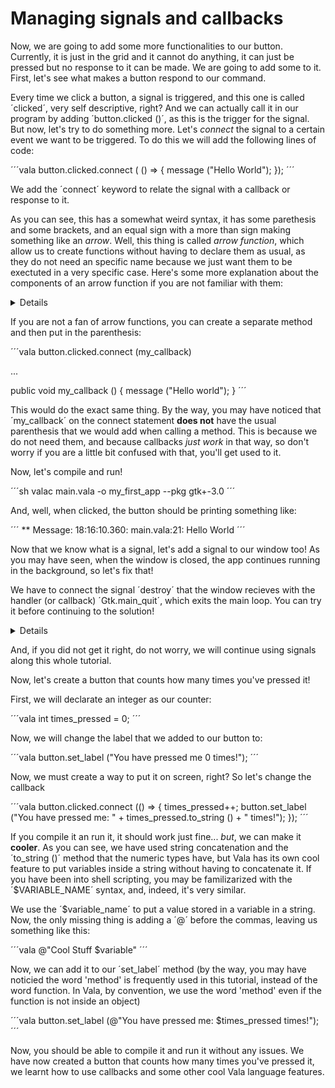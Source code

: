 # Managing signals and callbacks

Now, we are going to add some more functionalities to our button. Currently, it is just in the grid and it cannot do anything, it can just be pressed but no response to it can be made. We are going to add some to it. First, let's see what makes a button respond to our command. 

Every time we click a button, a signal is triggered, and this one is called ´clicked´, very self descriptive, right? And we can actually call it in our program by adding ´button.clicked ()´, as this is the trigger for the signal. But now, let's try to do something more. Let's *connect* the signal to a certain event we want to be triggered. To do this we will add the following lines of code:

´´´vala
button.clicked.connect ( () => {
    message ("Hello World");
});
´´´

We add the ´connect´ keyword to relate the signal with a callback or response to it.

As you can see, this has a somewhat weird syntax, it has some parethesis and some brackets, and an equal sign with a more than sign making something like an *arrow*. Well, this thing is called *arrow function*, which allow us to create functions without having to declare them as usual, as they do not need an specific name because we just want them to be exectuted in a very specific case. Here's some more explanation about the components of an arrow function if you are not familiar with them:

<details>
First, we have a some parethesis, that tell us what goes inside the function:

´´´vala
();
´´´

Then, we will add some brackets that will tell us what goes *in* the function, which would be the equivalent to arguments in a function

´´´vala
( (value) );
´´´

This would be the equivalent to:

´´´vala
function_call (value);
´´´

Now, we have the arrows! which will point to some parethesis in which the function will be on.

´´´vala
(() => {});
´´´

Now, you can write what ever you want to create in a function

( () => {
    some_cool_stuff ();
    more_cool_stuff ();
});
</details>

If you are not a fan of arrow functions, you can create a separate method and then put in the parenthesis:

´´´vala
button.clicked.connect (my_callback)

...

public void my_callback () {
    message ("Hello world");
}
´´´

This would do the exact same thing. By the way, you may have noticed that ´my_callback´ on the connect statement **does not** have the usual parenthesis that we would add when calling a method. This is because we do not need them, and because callbacks *just work* in that way, so don't worry if you are a little bit confused with that, you'll get used to it.

Now, let's compile and run!

´´´sh
valac main.vala -o my_first_app --pkg gtk+-3.0
´´´

And, well, when clicked, the button should be printing something like:

´´´
** Message: 18:16:10.360: main.vala:21: Hello World
´´´

Now that we know what is a signal, let's add a signal to our window too! As you may have seen, when the window is closed, the app continues running in the background, so let's fix that!

We have to connect the signal ´destroy´ that the window recieves with the handler (or callback) ´Gtk.main_quit´, which exits the main loop. You can try it before continuing to the solution!

<details>
´´´vala
window.destroy.connect (Gtk.main_quit);
´´´
</details>

And, if you did not get it right, do not worry, we will continue using signals along this whole tutorial.

Now, let's create a button that counts how many times you've pressed it!

First, we will declarate an integer as our counter:

´´´vala
int times_pressed = 0;
´´´

Now, we will change the label that we added to our button to:

´´´vala
button.set_label ("You have pressed me 0 times!");
´´´

Now, we must create a way to put it on screen, right? So let's change the callback

´´´vala
button.clicked.connect (() => {
    times_pressed++;
    button.set_label ("You have pressed me: " + times_pressed.to_string () + " times!");
});
´´´ 

If you compile it an run it, it should work just fine... *but*, we can make it **cooler**. As you can see, we have used string concatenation and the ´to_string ()´ method that the numeric types have, but Vala has its own cool feature to put variables inside a string without having to concatenate it. If you have been into shell scripting, you may be familizarized with the ´$VARIABLE_NAME´ syntax, and, indeed, it's very similar.

We use the ´$variable_name´ to put a value stored in a variable in a string. Now, the only missing thing is adding a ´@´ before the commas, leaving us something like this:

´´´vala
@"Cool Stuff $variable"
´´´

Now, we can add it to our ´set_label´ method (by the way, you may have noticied the word 'method' is frequently used in this tutorial, instead of the word function. In Vala, by convention, we use the word 'method' even if the function is not inside an object)

´´´vala
button.set_label (@"You have pressed me: $times_pressed times!");
´´´

Now, you should be able to compile it and run it without any issues. We have now created a button that counts how many times you've pressed it, we learnt how to use callbacks and some other cool Vala language features.
